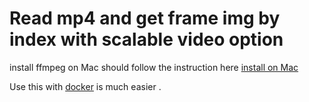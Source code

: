 # Read mp4 and get frame img by index with scalable video option 
install ffmpeg on Mac should follow the instruction here [install on Mac](http://www.renevolution.com/ffmpeg/2013/03/16/how-to-install-ffmpeg-on-mac-os-x.html)

Use this with [docker](https://hub.docker.com/r/valian/docker-python-opencv-ffmpeg/) is much easier .